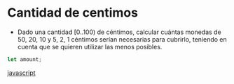# Cantidad de centimos

* Dado una cantidad [0..100) de céntimos, calcular cuántas monedas de 50, 20, 10 y 5, 2, 1 céntimos serían necesarias para cubrirlo, teniendo en cuenta que se quieren utilizar las menos posibles.

```javascript
let amount;
```

[javascript](https://github.com/USantaTecla-mathematics/javascript/blob/master/expresiones/Cantidad%20de%20centimos%20necesarios/Cantidad%20de%20centimos%20necesarios.js)

